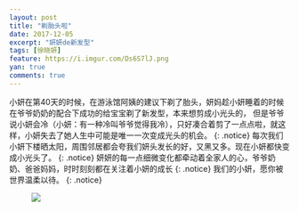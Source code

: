 ```yaml
---
layout: post
title: "剃胎头啦"
date: 2017-12-05
excerpt: "妍妍de新发型"
tags: [徐晓妍]
feature: https://i.imgur.com/Ds6S7lJ.png
yan: true
comments: true
---
```


小妍在第40天的时候，在游泳馆阿姨的建议下剃了胎头，妍妈趁小妍睡着的时候在爷爷奶奶的配合下成功的给宝宝剃了新发型，本来想剪成小光头的，
但是爷爷说小妍会冷（小妍：有一种冷叫爷爷觉得我冷），只好凑合着剪了一点点啦，就这样，小妍失去了她人生中可能是唯一一次变成光头的机会。
{: .notice}
每次我们小妍下楼晒太阳，周围邻居都会夸我们妍头发长的好，又黑又多。现在小妍都快变成小光头了。
{: .notice}
妍妍的每一点细微变化都牵动着全家人的心，爷爷奶奶、爸爸妈妈，时时刻刻都在关注着小妍的成长
{: .notice}
我们的小妍，愿你被世界温柔以待。
{: .notice}
<figure>
    <a href="{{ site.staticUrl }}/yanyan/image/IMG_1801.JPG"><img src="{{ site.staticUrl }}/yanyan/image/IMG_1801.JPG" /></a>
</figure>
